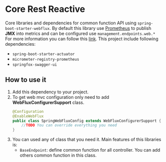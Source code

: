 # Core Rest Reactive
Core libraries and dependencies for common function API using `spring-boot-starter-webflux`.
By default this library use [Prometheus](https://prometheus.io/) to publish **JMX** into metrics and can be configured use `management.endpoints.web.*`
For more information you can follow this [link](https://docs.spring.io/spring-boot/docs/current/reference/html/production-ready-endpoints.html).
This project include following dependencies:
- `spring-boot-starter-actuator`
- `micrometer-registry-prometheus`
- `springfox-swagger-ui`

## How to use it
1. Add this dependency to your project.
2. To get web mvc configuration only need to add **WebFluxConfigurerSupport** class.
   ```Java
   @Configuration
   @EnableWebFlux
   public class SpringWebFluxConfig extends WebFluxConfigurerSupport {
       //TODO You can override everything you need
   }
   ```
3. You can used any of class that you need it. Main features of this libraries is:
   - `BaseEndpoint`: define common function for all controller. You can add others common function in this class.

